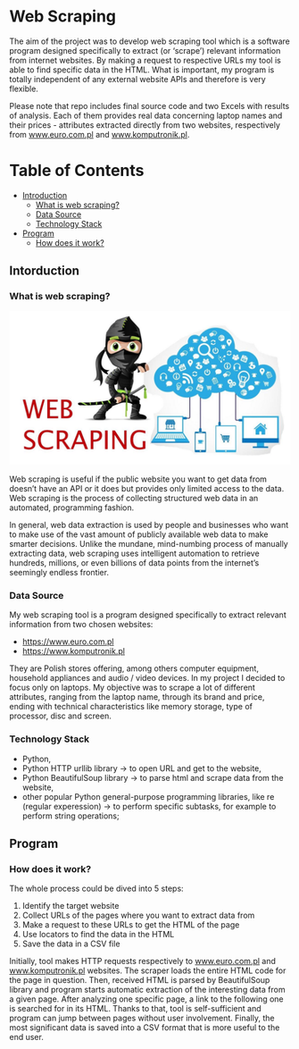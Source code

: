 # Web Scraping

The aim of the project was to develop web scraping tool which is a software program designed specifically to extract (or ‘scrape’) relevant information from internet websites. By making a request to respective URLs my tool is able to find specific data in the HTML. What is important, my program is totally independent of any external website APIs and therefore is very flexible.

Please note that repo includes final source code and two Excels with results of analysis. Each of them provides real data concerning laptop names and their prices - attributes extracted directly from two websites, respectively from www.euro.com.pl and www.komputronik.pl.


# Table of Contents

  * [Introduction](#intro)
     * [What is web scraping?](#intro1)
     * [Data Source](#intro2)
     * [Technology Stack](#intro3)
  * [Program](#desc)
     * [How does it work?](#desc1)


<a name="intro"></a>
<a name="intro1"></a>
## Intorduction
### What is web scraping?

<p align="center">
  <img src="https://github.com/MaciejPyra/web-scraping/blob/main/Web_Scraping.JPG" />
</p>

Web scraping is useful if the public website you want to get data from doesn’t have an API or it does but provides only limited access to the data. Web scraping is the process of collecting structured web data in an automated, programming fashion.

In general, web data extraction is used by people and businesses who want to make use of the vast amount of publicly available web data to make smarter decisions. Unlike the mundane, mind-numbing process of manually extracting data, web scraping uses intelligent automation to retrieve hundreds, millions, or even billions of data points from the internet’s seemingly endless frontier.

<a name="intro2"></a>
### Data Source
My web scraping tool is a program designed specifically to extract relevant information from two chosen websites:
* https://www.euro.com.pl
* https://www.komputronik.pl

They are Polish stores offering, among others computer equipment, household appliances and audio / video devices. In my project I decided to focus only on laptops. My objective was to scrape a lot of different attributes, ranging from the laptop name, through its brand and price, ending with technical characteristics like memory storage, type of processor, disc and screen. 

<a name="intro3"></a>
### Technology Stack
* Python,
* Python HTTP urllib library -> to open URL and get to the website,
* Python BeautifulSoup library -> to parse html and scrape data from the website,
* other popular Python general-purpose programming libraries, like re (regular experession) -> to perform specific subtasks, for example to perform string operations;


<a name="desc"></a>
## Program

<a name="desc1"></a>
### How does it work?
The whole process could be dived into 5 steps:

1. Identify the target website
3. Collect URLs of the pages where you want to extract data from
4. Make a request to these URLs to get the HTML of the page
5. Use locators to find the data in the HTML
6. Save the data in a CSV file

Initially, tool makes HTTP requests respectively to www.euro.com.pl and www.komputronik.pl websites. The scraper loads the entire HTML code for the page in question. Then, received HTML is parsed by BeautifulSoup library and program starts automatic extraction of the interesting data from a given page. After analyzing one specific page, a link to the following one is searched for in its HTML. Thanks to that, tool is self-sufficient and program can jump between pages without user involvement. Finally, the most significant data is saved into a CSV format that is more useful to the end user.
